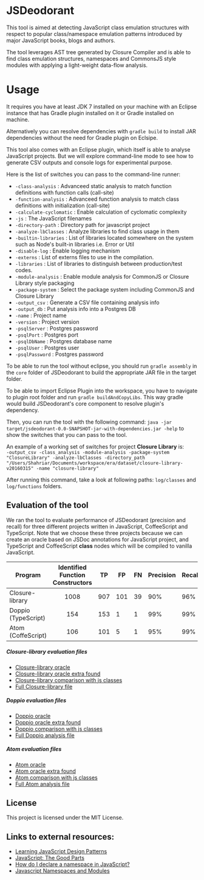 # JSDeodorant

This tool is aimed at detecting JavaScript class emulation structures with respect to popular class/namespace emulation patterns introduced by major JavaScript books, blogs and authors.

The tool leverages AST tree generated by Closure Compiler and is able to find class emulation structures, namespaces and CommonsJS style modules with applying a light-weight data-flow analysis. 

# Usage
It requires you have at least JDK 7 installed on your machine with an Eclipse instance that has Gradle plugin installed on it or Gradle installed on machine.

Alternatively you can resolve dependencies with `gradle build` to install JAR dependencies without the need for Gradle plugin on Eclsipe.

This tool also comes with an Eclipse plugin, which itself is able to analyse JavaScript projects. But we will explore command-line mode to see how to generate CSV outputs and console logs for experimental purpose.

Here is the list of switches you can pass to the command-line runner:

+ `-class-analysis`             : Advanceed static analysis to match function definitions with function calls (call-site)
+ `-function-analysis`          : Advanceed function analysis to match class definitions with initialization (call-site)
+ `-calculate-cyclomatic`       : Enable calculation of cyclomatic complexity
+ `-js`                         : The JavaScript filenames
+ `-directory-path`       	     : Directory path for javascript project
+ `-analyze-lbClasses`          : Analyze libraries to find class usage in them
+ `-builtin-libraries` 	    	 : List of libraries located somewhere on the system such as Node's built-in libraries i.e. Error or Util
+ `-disable-log`                : Enable logging mechanism
+ `-externs`          		    	 : List of externs files to use in the compilation.
+ `-libraries`                  : List of libraries to distinguish between production/test codes.
+ `-module-analysis`            : Enable module analysis for CommonJS or Closure Library style packaging
+ `-package-system`             : Select the package system including CommonJS and Closure Library
+ `-output_csv`                 : Generate a CSV file containing analysis info
+ `-output_db`                  : Put analysis info into a Postgres DB
+ `-name`                       : Project name
+ `-version`                    : Project version
+ `-psqlServer`                 : Postgres password
+ `-psqlPort`                   : Postgres port
+ `-psqlDbName`                 : Postgres database name
+ `-psqlUser`                   : Postgres user
+ `-psqlPassword`               : Postgres password

To be able to run the tool without eclipse, you should run `gradle assembly` in the `core` folder of JSDeodorant to build the appropriate JAR file in the target folder.

To be able to import Eclipse Plugin into the workspace, you have to navigate to plugin root folder and run `gradle buildAndCopyLibs`. This way gradle would build JSDeodorant's core component to resolve plugin's dependency.

Then, you can run the tool with the following command:
`java -jar target/jsdeodorant-0.0-SNAPSHOT-jar-with-dependencies.jar -help` to show the switches that you can pass to the tool.

An example of a working set of switches for project **Closure Library** is:
<br />
`
-output_csv -class_analysis -module-analysis -package-system "ClosureLibrary" -analyze-lbClasses
-directory_path "/Users/Shahriar/Documents/workspace/era/dataset/closure-library-v20160315"
-name "closure-library"
`

After running this command, take a look at following paths: `log/classes` and `log/functions` folders.

## Evaluation of the tool
We ran the tool to evaluate performance of JSDeodorant (precision and recall) for three different projects written in JavaScript, CoffeeScript and TypeScript. Note that we choose these three projects because we can create an oracle based on JSDoc annotations for JavaScript project, and TypeScript and CoffeeScript **class** nodes which will be compiled to vanilla JavaScript.

| Program        | Identified Function Constructors           | TP  | FP  | FN | Precision | Recall |
| -------------- |:------------------------------------------:| :--:| --- | --- | --------- | ------ |
| Closure-library| 1008 | 907 | 101 | 39 | 90% | 96% |
| Doppio (TypeScript)     | 154      |   153 | 1 | 1 | 99% | 99% |
| Atom (CoffeScript) | 106      |    101 | 5 | 1 | 95% | 99% |

##### Closure-library evaluation files
* [Closure-library oracle](http://htmlpreview.github.io/?https://raw.githubusercontent.com/sshishe/era/master/evaluation/closure-oracle.htm?token=AC-lR18FZcBx_tG-CYvyAQBUGJv1d30Rks5XcwTGwA%3D%3D)
* [Closure-library oracle extra found](http://htmlpreview.github.io/?https://raw.githubusercontent.com/sshishe/era/master/evaluation/closure-oracle.htm?token=AC-lR6hvZMAn7CkSkTuQ0h-33xE6NEZkks5XcwSHwA%3D%3D)
* [Closure-library comparison with js classes](http://htmlpreview.github.io/?https://raw.githubusercontent.com/sshishe/era/master/evaluation/closure-comparison.htm?token=AC-lR3ERR8HYpSNXFCmL8Q78kiT98Q-Eks5XcwTkwA%3D%3D)
* [Full Closure-library file](https://github.com/sshishe/era/blob/master/evaluation/closure.xlsx)

##### Doppio evaluation files
* [Doppio oracle](http://htmlpreview.github.io/?https://raw.githubusercontent.com/sshishe/era/master/evaluation/doppio-oracle.htm?token=AC-lR92uR5yga-Neu_fzS-c2JR_2kJlsks5XcwUJwA%3D%3D)
* [Doppio oracle extra found](http://htmlpreview.github.io/?https://raw.githubusercontent.com/sshishe/era/master/evaluation/doppio-extras.htm?token=AC-lR_KglMDBNKf9sQyn2doob3FDL7fOks5XcwUcwA%3D%3D)
* [Doppio comparison with js classes](http://htmlpreview.github.io/?https://raw.githubusercontent.com/sshishe/era/master/evaluation/doppio-comparison.htm?token=AC-lRz_OZLUFXp7gkeyaxye4yOTsqWx-ks5XcwUywA%3D%3D)
* [Full Doppio analysis file](https://github.com/sshishe/era/blob/master/evaluation/doppio.xlsx)

##### Atom evaluation files
* [Atom oracle](http://htmlpreview.github.io/?https://raw.githubusercontent.com/sshishe/era/master/evaluation/atom-oracle.htm?token=AC-lR8cta3j_f_YqbPcJsECXGk2eYXsNks5XcwVUwA%3D%3D)
* [Atom oracle extra found](http://htmlpreview.github.io/?https://raw.githubusercontent.com/sshishe/era/master/evaluation/atom-extra.htm?token=AC-lR1iIc64cj4fxgSYpVKTzwErPKdqWks5XcwVmwA%3D%3D)
* [Atom comparison with js classes](http://htmlpreview.github.io/?https://raw.githubusercontent.com/sshishe/era/master/evaluation/atom-comparison.htm?token=AC-lR1MmYjUsGd-_j0y-dXuHGj7rrVBtks5XcwV7wA%3D%3D)
* [Full Atom analysis file](https://github.com/sshishe/era/blob/master/evaluation/atom.xlsx)



## License
This project is licensed under the MIT License.

## Links to external resources:
* [Learning JavaScript Design Patterns][1]
* [JavaScript: The Good Parts][2]
* [How do I declare a namespace in JavaScript?][3]
* [Javascript Namespaces and Modules][4]

[1]: http://shop.oreilly.com/product/0636920025832.do
[2]: http://shop.oreilly.com/product/9780596517748.do
[3]: http://stackoverflow.com/questions/881515/how-do-i-declare-a-namespace-in-javascript.
[4]: https://www.kenneth-truyers.net/2013/04/27/javascript-namespaces-and-modules/
